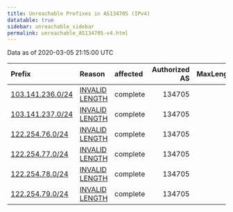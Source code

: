 ```yaml
---
title: Unreachable Prefixes in AS134705 (IPv4)
datatable: true
sidebar: unreachable_sidebar
permalink: unreachable_AS134705-v4.html
---
```


Data as of 2020-03-05 21:15:00 UTC


<div class="datatable-begin"></div>

| Prefix                                                     | Reason                                                                                                      | affected   |   Authorized AS |   MaxLength | Anchor                                       |   unreachable /24s |
|:-----------------------------------------------------------|:------------------------------------------------------------------------------------------------------------|:-----------|----------------:|------------:|:---------------------------------------------|-------------------:|
| [103.141.236.0/24](https://stat.ripe.net/103.141.236.0/24) | [INVALID LENGTH](https://rpki-validator.ripe.net/announcement-preview?asn=AS134705&prefix=103.141.236.0/24) | complete   |          134705 |          23 | [APNIC](unreachable_APNIC_RPKI_Root-v4.html) |                  1 |
| [103.141.237.0/24](https://stat.ripe.net/103.141.237.0/24) | [INVALID LENGTH](https://rpki-validator.ripe.net/announcement-preview?asn=AS134705&prefix=103.141.237.0/24) | complete   |          134705 |          23 | [APNIC](unreachable_APNIC_RPKI_Root-v4.html) |                  1 |
| [122.254.76.0/24](https://stat.ripe.net/122.254.76.0/24)   | [INVALID LENGTH](https://rpki-validator.ripe.net/announcement-preview?asn=AS134705&prefix=122.254.76.0/24)  | complete   |          134705 |          22 | [APNIC](unreachable_APNIC_RPKI_Root-v4.html) |                  1 |
| [122.254.77.0/24](https://stat.ripe.net/122.254.77.0/24)   | [INVALID LENGTH](https://rpki-validator.ripe.net/announcement-preview?asn=AS134705&prefix=122.254.77.0/24)  | complete   |          134705 |          22 | [APNIC](unreachable_APNIC_RPKI_Root-v4.html) |                  1 |
| [122.254.78.0/24](https://stat.ripe.net/122.254.78.0/24)   | [INVALID LENGTH](https://rpki-validator.ripe.net/announcement-preview?asn=AS134705&prefix=122.254.78.0/24)  | complete   |          134705 |          22 | [APNIC](unreachable_APNIC_RPKI_Root-v4.html) |                  1 |
| [122.254.79.0/24](https://stat.ripe.net/122.254.79.0/24)   | [INVALID LENGTH](https://rpki-validator.ripe.net/announcement-preview?asn=AS134705&prefix=122.254.79.0/24)  | complete   |          134705 |          22 | [APNIC](unreachable_APNIC_RPKI_Root-v4.html) |                  1 |

<div class="datatable-end"></div>
